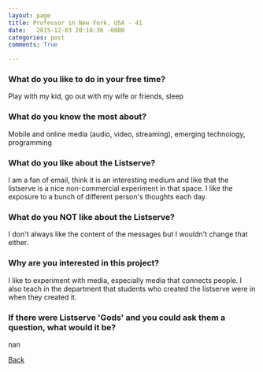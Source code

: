 ```yaml
---
layout: page
title: Professor in New York, USA - 41
date:   2015-12-03 20:16:36 -0800
categories: post
comments: True

---
```


### What do you like to do in your free time?
<p>Play with my kid, go out with my wife or friends, sleep</p>

### What do you know the most about?
<p>Mobile and online media (audio, video, streaming), emerging technology, programming</p>

### What do you like about the Listserve?
<p>I am a fan of email, think it is an interesting medium and like that the listserve is a nice non-commercial experiment in that space.  I like the exposure to a bunch of different person's thoughts each day.</p>

### What do you NOT like about the Listserve?
<p>I don't always like the content of the messages but I wouldn't change that either.</p>

### Why are you interested in this project?
<p>I like to experiment with media, especially media that connects people.  I also teach in the department that students who created the listserve were in when they created it.</p>

### If there were Listserve 'Gods' and you could ask them a question, what would it be?
<p>nan</p>

[Back][1]

[1]: /home/responders/all
